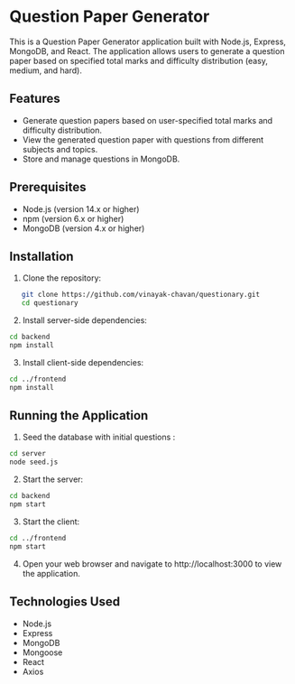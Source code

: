# Question Paper Generator

This is a Question Paper Generator application built with Node.js, Express, MongoDB, and React. The application allows users to generate a question paper based on specified total marks and difficulty distribution (easy, medium, and hard).

## Features

- Generate question papers based on user-specified total marks and difficulty distribution.
- View the generated question paper with questions from different subjects and topics.
- Store and manage questions in MongoDB.

## Prerequisites

- Node.js (version 14.x or higher)
- npm (version 6.x or higher)
- MongoDB (version 4.x or higher)

## Installation

1. Clone the repository:

```bash
   git clone https://github.com/vinayak-chavan/questionary.git
   cd questionary
```

2. Install server-side dependencies:

```bash  
cd backend
npm install
```

3. Install client-side dependencies:

```bash
cd ../frontend
npm install
```

## Running the Application

1. Seed the database with initial questions :

```bash
cd server
node seed.js
```

2. Start the server:

```bash
cd backend
npm start
```

3. Start the client:

```bash
cd ../frontend
npm start
```

4. Open your web browser and navigate to http://localhost:3000 to view the application.

## Technologies Used

- Node.js
- Express
- MongoDB
- Mongoose
- React
- Axios
